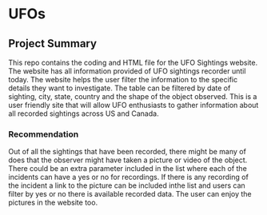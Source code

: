 # UFOs

## Project Summary

This repo contains the coding and HTML file for the UFO Sightings website. The website has all information provided of UFO sightings recorder until today. The website helps the user filter the information to the specific details they want to investigate. The table can be filtered by date of sighting, city, state, country and the shape of the object observed. This is a user friendly site that will allow UFO enthusiasts to gather information about all recorded sightings across US and Canada.

### Recommendation

Out of all the sightings that have been recorded, there might be many of does that the observer might have taken a picture or video of the object. There could be an extra parameter included in the list where each of the incidents can have a yes or no for recordings. If there is any recording of the incident a link to the picture can be included inthe list and users can filter by yes or no there is available recorded data. The user can enjoy the pictures in the website too.
